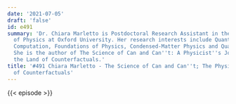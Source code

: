 ```yaml
---
date: '2021-07-05'
draft: 'false'
id: e491
summary: 'Dr. Chiara Marletto is Postdoctoral Research Assistant in the Department
  of Physics at Oxford University. Her research interests include Quantum Theory of
  Computation, Foundations of Physics, Condensed-Matter Physics and Quantum Biology.
  She is the author of The Science of Can and Can''t: A Physicist''s Journey through
  the Land of Counterfactuals.'
title: '#491 Chiara Marletto - The Science of Can and Can''t; The Physics/Science
  of Counterfactuals'
---
```

{{< episode >}}
